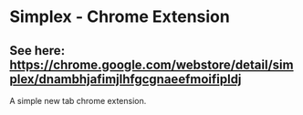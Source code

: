 # Simplex - Chrome Extension

## See here: https://chrome.google.com/webstore/detail/simplex/dnambhjafimjlhfgcgnaeefmoifipldj

 A simple new tab chrome extension.
